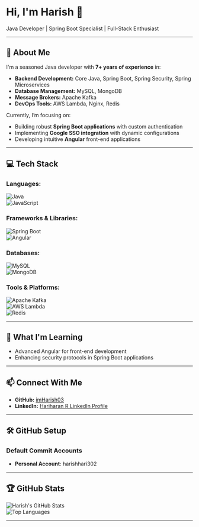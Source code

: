 
# Hi, I'm Harish 👋  

Java Developer | Spring Boot Specialist | Full-Stack Enthusiast  

---

## 🚀 About Me  

I'm a seasoned Java developer with **7+ years of experience** in:  
- **Backend Development:** Core Java, Spring Boot, Spring Security, Spring Microservices  
- **Database Management:** MySQL, MongoDB  
- **Message Brokers:** Apache Kafka  
- **DevOps Tools:** AWS Lambda, Nginx, Redis  

Currently, I’m focusing on:  
- Building robust **Spring Boot applications** with custom authentication  
- Implementing **Google SSO integration** with dynamic configurations  
- Developing intuitive **Angular** front-end applications  

---

## 💻 Tech Stack  

### Languages:  
![Java](https://img.shields.io/badge/Java-%23ED8B00.svg?style=for-the-badge&logo=java&logoColor=white)  
![JavaScript](https://img.shields.io/badge/JavaScript-%23F7DF1E.svg?style=for-the-badge&logo=javascript&logoColor=black)  

### Frameworks & Libraries:  
![Spring Boot](https://img.shields.io/badge/Spring%20Boot-%236DB33F.svg?style=for-the-badge&logo=springboot&logoColor=white)  
![Angular](https://img.shields.io/badge/Angular-%23DD0031.svg?style=for-the-badge&logo=angular&logoColor=white)  

### Databases:  
![MySQL](https://img.shields.io/badge/MySQL-%2300f.svg?style=for-the-badge&logo=mysql&logoColor=white)  
![MongoDB](https://img.shields.io/badge/MongoDB-%2347A248.svg?style=for-the-badge&logo=mongodb&logoColor=white)  

### Tools & Platforms:  
![Apache Kafka](https://img.shields.io/badge/Apache%20Kafka-%23231F20.svg?style=for-the-badge&logo=apachekafka&logoColor=white)  
![AWS Lambda](https://img.shields.io/badge/AWS%20Lambda-%23FF9900.svg?style=for-the-badge&logo=awslambda&logoColor=white)  
![Redis](https://img.shields.io/badge/Redis-%23DC382D.svg?style=for-the-badge&logo=redis&logoColor=white)  

---

## 🌱 What I'm Learning  

- Advanced Angular for front-end development  
- Enhancing security protocols in Spring Boot applications  

---

## 📫 Connect With Me  

- **GitHub:** [imHarish03](https://github.com/imHarish03)  
- **LinkedIn:** [Hariharan R LinkedIn Profile](https://www.linkedin.com/in/hariharan-r-245684109) 

---

## 🛠️ GitHub Setup  

### Default Commit Accounts  
- **Personal Account**: harishhari302 

---

## 🏆 GitHub Stats  

![Harish's GitHub Stats](https://github-readme-stats.vercel.app/api?username=imHarish03&show_icons=true&theme=radical)  
![Top Languages](https://github-readme-stats.vercel.app/api/top-langs/?username=imHarish03&layout=compact&theme=radical)  

---

